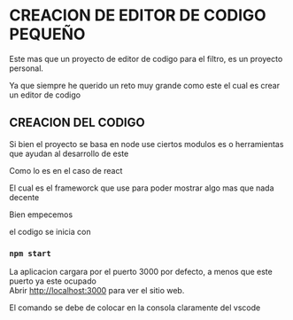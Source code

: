 # CREACION DE EDITOR DE CODIGO PEQUEÑO

Este mas que un proyecto de editor de codigo para el filtro, es un proyecto personal.

Ya que siempre he querido un reto muy grande como este el cual es crear un editor de codigo

## CREACION DEL CODIGO

Si bien el proyecto se basa en node use ciertos modulos es o herramientas que ayudan al desarrollo de este 

Como lo es en el caso de react

El cual es el frameworck que use para poder mostrar algo mas que nada decente

Bien empecemos 

el codigo se inicia con 

### `npm start`

La aplicacion cargara por el puerto 3000 por defecto, a menos que este puerto ya este ocupado \
Abrir [http://localhost:3000](http://localhost:3000) para ver el sitio web.

El comando se debe de colocar en la consola claramente del vscode 
